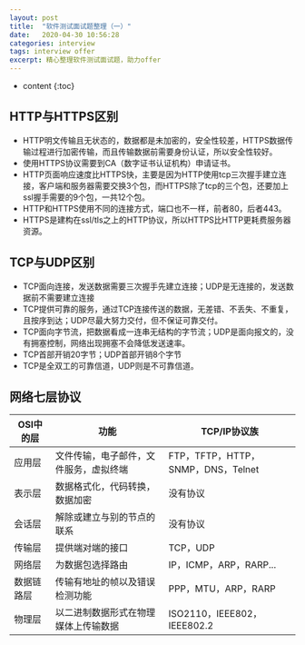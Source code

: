 ```yaml
---
layout: post
title:  "软件测试面试题整理（一）"
date:   2020-04-30 10:56:28
categories: interview
tags: interview offer  
excerpt: 精心整理软件测试面试题，助力offer
---
```

* content
{:toc}  

## HTTP与HTTPS区别
* HTTP明文传输且无状态的，数据都是未加密的，安全性较差，HTTPS数据传输过程进行加密传输，而且传输数据前需要身份认证，所以安全性较好。
* 使用HTTPS协议需要到CA（数字证书认证机构）申请证书。
* HTTP页面响应速度比HTTPS快，主要是因为HTTP使用tcp三次握手建立连接，客户端和服务器需要交换3个包，而HTTPS除了tcp的三个包，还要加上ssl握手需要的9个包，一共12个包。
* HTTP和HTTPS使用不同的连接方式，端口也不一样，前者80，后者443。
* HTTPS是建构在ssl/tls之上的HTTP协议，所以HTTPS比HTTP更耗费服务器资源。

## TCP与UDP区别
* TCP面向连接，发送数据需要三次握手先建立连接；UDP是无连接的，发送数据前不需要建立连接
* TCP提供可靠的服务，通过TCP连接传送的数据，无差错、不丢失、不重复，且按序到达；UDP尽最大努力交付，但不保证可靠交付。
* TCP面向字节流，把数据看成一连串无结构的字节流；UDP是面向报文的，没有拥塞控制，网络出现拥塞不会降低发送速率。
* TCP首部开销20字节；UDP首部开销8个字节
* TCP是全双工的可靠信道，UDP则是不可靠信道。

## 网络七层协议
|OSI中的层|功能|TCP/IP协议族|
|-|-|-|
|应用层|文件传输，电子邮件，文件服务，虚拟终端|FTP，TFTP，HTTP，SNMP，DNS，Telnet|
|表示层|数据格式化，代码转换，数据加密|没有协议|
|会话层|解除或建立与别的节点的联系|没有协议|
|传输层|提供端对端的接口|TCP，UDP|
|网络层|为数据包选择路由|IP，ICMP，ARP，RARP...|
|数据链路层|传输有地址的帧以及错误检测功能|PPP，MTU，ARP，RARP|
|物理层|以二进制数据形式在物理媒体上传输数据|ISO2110，IEEE802，IEEE802.2|

